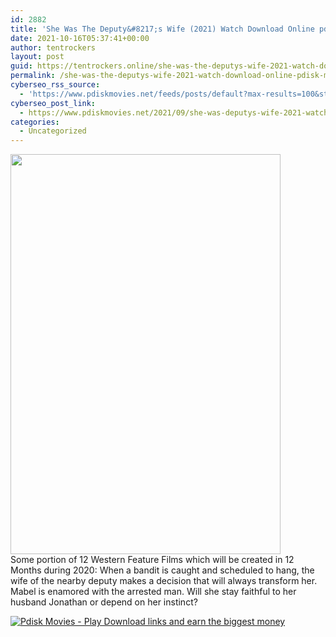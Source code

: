 ```yaml
---
id: 2882
title: 'She Was The Deputy&#8217;s Wife (2021) Watch Download Online pdisk Movie'
date: 2021-10-16T05:37:41+00:00
author: tentrockers
layout: post
guid: https://tentrockers.online/she-was-the-deputys-wife-2021-watch-download-online-pdisk-movie/
permalink: /she-was-the-deputys-wife-2021-watch-download-online-pdisk-movie/
cyberseo_rss_source:
  - 'https://www.pdiskmovies.net/feeds/posts/default?max-results=100&start-index=701'
cyberseo_post_link:
  - https://www.pdiskmovies.net/2021/09/she-was-deputys-wife-2021-watch.html
categories:
  - Uncategorized
---
```

<div class="separator">
  <a href="https://1.bp.blogspot.com/-c-xhw4ZpC7o/YS_DPqfBzII/AAAAAAAAAk8/p_4bPvfmSAw1a2LaGoL7WC6EivRaPlnjACLcBGAsYHQ/s2048/She%2BWas%2BThe%2BDeputy%2527s%2BWife%2B%25282021%2529%2BWatch%2BDownload%2BOnline%2Bpdisk%2BMovie.jpg"><img loading="lazy" border="0" data-original-height="2048" data-original-width="1383" height="640" src="https://1.bp.blogspot.com/-c-xhw4ZpC7o/YS_DPqfBzII/AAAAAAAAAk8/p_4bPvfmSAw1a2LaGoL7WC6EivRaPlnjACLcBGAsYHQ/w432-h640/She%2BWas%2BThe%2BDeputy%2527s%2BWife%2B%25282021%2529%2BWatch%2BDownload%2BOnline%2Bpdisk%2BMovie.jpg" width="432" /></a>
</div>

<div>
  <span>Some portion of 12 Western Feature Films which will be created in 12 Months during 2020: When a bandit is caught and scheduled to hang, the wife of the nearby deputy makes a decision that will always transform her. Mabel is enamored with the arrested man. Will she stay faithful to her husband Jonathan or depend on her instinct?</span>
</div>

[![](https://1.bp.blogspot.com/-KJZYdQTn3nw/YS8VdIdXMyI/AAAAAAAAaw4/BR8dsGkpxw0T8C_4G4ALfMA7cP79KN3kwCLcBGAsYHQ/w400-h58/play_download_buttuons-removebg-preview.png "Pdisk Movies - Play Download links and earn the biggest money")](https://kofilink.com/1/bnYyanN0MDAxYjhy?dn=1)